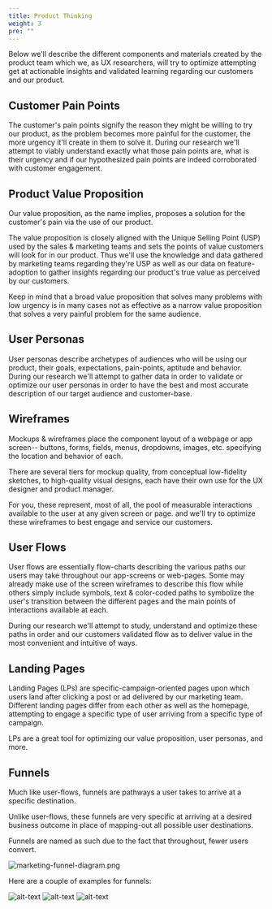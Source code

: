 ```yaml
---
title: Product Thinking
weight: 3
pre: ""
---
```


Below we'll describe the different components and materials created by the product team which we, as UX researchers, will try to optimize attempting get at actionable insights and validated learning regarding our customers and our product.

## Customer Pain Points

The customer's pain points signify the reason they might be willing to try our product, as the problem becomes more painful for the customer, the more urgency it'll create in them to solve it.  During our research we'll attempt to viably understand exactly what those pain points are, what is their urgency and if our hypothesized pain points are indeed corroborated with customer engagement.

## Product Value Proposition

Our value proposition, as the name implies, proposes a solution for the customer's pain via the use of our product.

The value proposition is closely aligned with the Unique Selling Point (USP) used by the sales & marketing teams and sets the points of value customers will look for in our product. Thus we'll use the knowledge and data gathered by marketing teams regarding they're USP as well as our data on feature-adoption to gather insights regarding our product's true value as perceived by our customers.   

Keep in mind that a broad value proposition that solves many problems with low urgency is in many cases not as effective as a narrow value proposition that solves a very painful problem for the same audience.

## User Personas

User personas describe archetypes of audiences who will be using our product, their goals, expectations, pain-points, aptitude and behavior. During our research we'll attempt to gather data in order to validate or optimize our user personas in order to have the best and most accurate description of our target audience and customer-base.  

## Wireframes

Mockups & wireframes place the component layout of a webpage or app screen-- buttons, forms, fields, menus, dropdowns, images, etc. specifying the location and behavior of each.

There are several tiers for mockup quality, from conceptual low-fidelity sketches, to high-quality visual designs, each have their own use for the UX designer and product manager.

For you, these represent, most of all, the pool of measurable interactions available to the user at any given screen or page. and we'll try to optimize these wireframes to best engage and service our customers.

## User Flows

User flows are essentially flow-charts describing the various paths our users may take throughout our app-screens or web-pages. Some may already make use of the screen wireframes to describe this flow while others simply include symbols, text & color-coded paths to symbolize the user's transition between the different pages and the main points of interactions available at each.

During our research we'll attempt to study, understand and optimize these paths in order and our customers validated flow as to deliver value in the most convenient and intuitive of ways.  

## Landing Pages

Landing Pages (LPs) are specific-campaign-oriented pages upon which users land after clicking a post or ad delivered by our marketing team. Different landing pages differ from each other as well as the homepage, attempting to engage a specific type of user arriving from a specific type of campaign.

LPs are a great tool for optimizing our value proposition, user personas, and more.

## Funnels

Much like user-flows, funnels are pathways a user takes to arrive at a specific destination.

Unlike user-flows, these funnels are very specific at arriving at a desired business outcome in place of mapping-out all possible user destinations.

Funnels are named as such due to the fact that throughout, fewer users convert.

![marketing-funnel-diagram.png](/assets/DA/image4.png?classes=shadow&width=60pc)

Here are a couple of examples for funnels:

![alt-text](/assets/DA/funnel1.png?classes=shadow&width=30pc)
![alt-text](/assets/DA/funnel2.png?classes=shadow&width=30pc)
![alt-text](/assets/DA/funnel3.png?classes=shadow&width=30pc)
